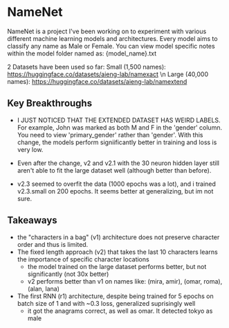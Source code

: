 # NameNet

NameNet is a project I've been working on to experiment with various different machine learning models and architectures. Every model aims to classify any name as Male or Female.
You can view model specific notes within the model folder named as: {model_name}.txt

2 Datasets have been used so far:
Small (1,500 names): https://huggingface.co/datasets/aieng-lab/namexact \n
Large (40,000 names): https://huggingface.co/datasets/aieng-lab/namextend

## Key Breakthroughs
- I JUST NOTICED THAT THE EXTENDED DATASET HAS WEIRD LABELS. For example, John was marked as both M and F in the 'gender' column. You need to view 'primary_gender' rather than 'gender'.
    With this change, the models perform signiificantly better in training and loss is very low.

- Even after the change, v2 and v2.1 with the 30 neuron hidden layer still aren't able to fit the large dataset well (although better than before).

- v2.3 seemed to overfit the data (1000 epochs was a lot), and i trained v2.3.small on 200 epochs. It seems better at generalizing, but im not sure.


## Takeaways
- the "characters in a bag" (v1) architecture does not preserve character order and thus is limited.
- The fixed length approach (v2) that takes the last 10 characters learns the importance of specific character locations
    - the model trained on the large dataset performs better, but not significantly (not 30x better)
    - v2 performs better than v1 on names like: (mira, amir), (omar, roma), (alan, lana)
- The first RNN (r1) architecture, despite being trained for 5 epochs on batch size of 1 and with ~0.3 loss, generalized suprisingly well
    - it got the anagrams correct, as well as omar. It detected tokyo as male
